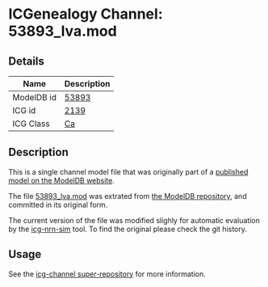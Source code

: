 # ICGenealogy Channel: 53893\_lva.mod

## Details

Name | Description
---- | -----------
ModelDB id | [53893](http://senselab.med.yale.edu/ModelDB/ShowModel.cshtml?model=53893)
ICG id | [2139](http://icg.neurotheory.ox.ac.uk/channels/3/2139)
ICG Class | [Ca](http://icg.neurotheory.ox.ac.uk/channels/3)

## Description

This is a single channel model file that was originally part of a [published model on the ModelDB website](http://senselab.med.yale.edu/mModelDB/ShowModel.cshtml?model=53893).


The file [53893\_lva.mod](53893_lva.mod) was extrated from [the ModelDB repository](http://senselab.med.yale.edu/ModelDB/ShowModel.cshtml?model=53893), and committed in its original form.

The current version of the file was modified slighly for automatic evaluation by the [icg-nrn-sim](https://github.com/icgenealogy/icg-nrn-sim) tool. To find the original please check the git history.


## Usage

See the [icg-channel super-repository](https://github.com/icgenealogy/icg-channels) for more information.